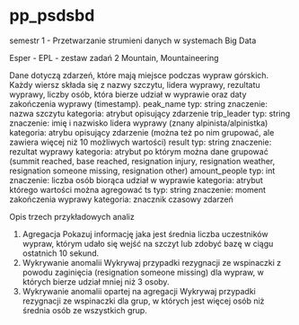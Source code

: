 # pp_psdsbd
semestr 1 - Przetwarzanie strumieni danych w systemach Big Data

Esper - EPL - zestaw zadań 2
Mountain, Mountaineering

Dane dotyczą zdarzeń, które mają miejsce podczas wypraw górskich. Każdy wiersz składa się z nazwy szczytu, lidera wyprawy, rezultatu wyprawy, liczby osób, która bierze udział w wyprawie oraz daty zakończenia wyprawy (timestamp).
peak_name
        typ: string
        znaczenie: nazwa szczytu
        kategoria: atrybut opisujący zdarzenie
trip_leader
        typ: string
        znaczenie: imię i nazwisko lidera wyprawy (znany alpinista/alpinistka)
        kategoria: atrybu opisujący zdarzenie (można też po nim grupować, ale zawiera więcej niż 10 możliwych wartości)
result
        typ: string
        znaczenie: rezultat wyprawy
        kategoria: atrybut po którym można dane grupować (summit reached, base reached, resignation injury, resignation weather, resignation someone    missing, resignation other)
amount_people
        typ: int
        znaczenie: liczba osób biorąca udział w wyprawie
        kategoria: atrybut którego wartości można agregować
ts
        typ: string
        znaczenie: moment zakończenia wyprawy
        kategoria: znacznik czasowy zdarzeń

Opis trzech przykładowych analiz
1. Agregacja
Pokazuj informację jaka jest średnia liczba uczestników wypraw, którym udało się wejść na szczyt lub zdobyć bazę w ciągu ostatnich 10 sekund.
2. Wykrywanie anomalii
Wykrywaj przypadki rezygnacji ze wspinaczki z powodu zaginięcia (resignation someone missing) dla wypraw, w których bierze udział mniej niż 3 osoby.
3. Wykrywanie anomalii opartej na agregacji
Wykrywaj przypadki rezygnacji ze wspinaczki dla grup, w których jest więcej osób niż średnia osób ze wszystkich grup.
